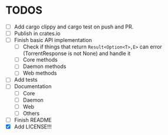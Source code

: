 # TODOS

- [ ] Add cargo clippy and cargo test on push and PR.
- [ ] Publish in crates.io
- [ ] Finish basic API implementation
  - [ ] Check if things that return `Result<Option<T>,E>` can error (TorrentResponse is not None) and handle it
  - [ ] Core methods
  - [ ] Daemon methods
  - [ ] Web methods
- [ ] Add tests 
- [ ] Documentation
    - [ ] Core
    - [ ] Daemon
    - [ ] Web
    - [ ] Others <!-- Add public stuff not in list-->
- [ ] Finish README
- [x] Add LICENSE!!!